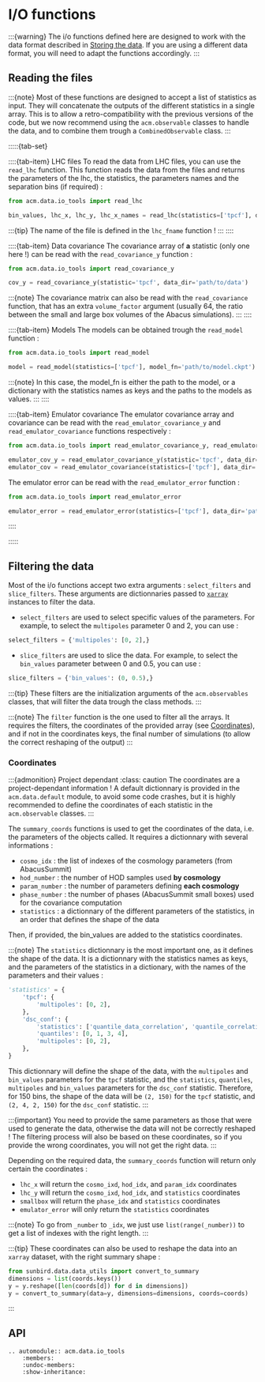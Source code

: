 # I/O functions

:::{warning}
The i/o functions defined here are designed to work with the data format described in [Storing the data](../code/data). If you are using a different data format, you will need to adapt the functions accordingly.
:::

## Reading the files

:::{note}
Most of these functions are designed to accept a list of statistics as input. They will concatenate the outputs of the different statistics in a single array.
This is to allow a retro-compatibility with the previous versions of the code, but we now recommend using the `acm.observable` classes to handle the data, and to combine them trough a `CombinedObservable` class.
:::

:::::{tab-set}

::::{tab-item} LHC files
To read the data from LHC files, you can use the `read_lhc` function. This function reads the data from the files and returns the parameters of the lhc, the statistics, the parameters names and the separation bins (if required) : 
```python
from acm.data.io_tools import read_lhc

bin_values, lhc_x, lhc_y, lhc_x_names = read_lhc(statistics=['tpcf'], data_dir='path/to/data', return_sep=True)
```
:::{tip}
The name of the file is defined in the `lhc_fname` function !
:::
::::

::::{tab-item} Data covariance
The covariance array of **a** statistic (only one here !) can be read with the `read_covariance_y` function : 

```python
from acm.data.io_tools import read_covariance_y

cov_y = read_covariance_y(statistic='tpcf', data_dir='path/to/data')
```

:::{note}
The covariance matrix can also be read with the `read_covariance` function, that has an extra `volume_factor` argument (usually 64, the ratio between the small and large box volumes of the Abacus simulations).
:::
::::

::::{tab-item} Models
The models can be obtained trough the `read_model` function : 

```python
from acm.data.io_tools import read_model

model = read_model(statistics=['tpcf'], model_fn='path/to/model.ckpt')
```

:::{note}
In this case, the model_fn is either the path to the model, or a dictionary with the statistics names as keys and the paths to the models as values.
:::
::::

::::{tab-item} Emulator covariance
The emulator covariance array and covariance can be read with the `read_emulator_covariance_y` and `read_emulator_covariance` functions respectively : 

```python
from acm.data.io_tools import read_emulator_covariance_y, read_emulator_covariance

emulator_cov_y = read_emulator_covariance_y(statistic='tpcf', data_dir='path/to/data')
emulator_cov = read_emulator_covariance(statistics=['tpcf'], data_dir='path/to/data')
```

The emulator error can be read with the `read_emulator_error` function : 

```python
from acm.data.io_tools import read_emulator_error

emulator_error = read_emulator_error(statistics=['tpcf'], data_dir='path/to/data')
```
::::

:::::


## Filtering the data

Most of the i/o functions accept two extra arguments : `select_filters` and `slice_filters`. These arguments are dictionnaries passed to [`xarray`](https://xarray.dev/) instances to filter the data.

- `select_filters` are used to select specific values of the parameters. For example, to select the `multipoles` parameter 0 and 2, you can use : 
```python
select_filters = {'multipoles': [0, 2],}
```
- `slice_filters` are used to slice the data. For example, to select the `bin_values` parameter between 0 and 0.5, you can use : 
```python
slice_filters = {'bin_values': (0, 0.5),}
```

:::{tip}
These filters are the initialization arguments of the `acm.observables` classes, that will filter the data trough the class methods.
:::

:::{note}
The `filter` function is the one used to filter all the arrays. It requires the filters, the coordinates of the provided array (see [Coordinates](#coordinates)), and if not in the coordinates keys, the final number of simulations (to allow the correct reshaping of the output)
:::


### Coordinates

:::{admonition} Project dependant
:class: caution
The coordinates are a project-dependant information ! A default dictionnary is provided in the `acm.data.default` module, to avoid some code crashes, but it is highly recommended to define the coordinates of each statistic in the `acm.observable` classes.
:::

The `summary_coords` functions is used to get the coordinates of the data, i.e. the parameters of the objects called.
It requires a dictionnary with several informations :

- `cosmo_idx` : the list of indexes of the cosmology parameters (from AbacusSummit) 
- `hod_number` : the number of HOD samples used **by cosmology**
- `param_number` : the number of parameters defining **each cosmology**
- `phase_number` : the number of phases (AbacusSummit small boxes) used for the covariance computation
- `statistics` : a dictionnary of the different parameters of the statistics, in an order that defines the shape of the data

Then, if provided, the bin_values are added to the statistics coordinates.

:::{note}
The `statistics` dictionnary is the most important one, as it defines the shape of the data. It is a dictionnary with the statistics names as keys, and the parameters of the statistics in a dictionary, with the names of the parameters and their values : 

```python
'statistics' = {
    'tpcf': {
        'multipoles': [0, 2],
    },
    'dsc_conf': {
        'statistics': ['quantile_data_correlation', 'quantile_correlation'],
        'quantiles': [0, 1, 3, 4],
        'multipoles': [0, 2],
    },
}
```
This dictionnary will define the shape of the data, with the `multipoles` and `bin_values` parameters for the `tpcf` statistic, and the `statistics`, `quantiles`, `multipoles` and `bin_values` parameters for the `dsc_conf` statistic.
Therefore, for 150 bins, the shape of the data will be `(2, 150)` for the `tpcf` statistic, and `(2, 4, 2, 150)` for the `dsc_conf` statistic.
:::

:::{important}
You need to provide the same parameters as those that were used to generate the data, otherwise the data will not be correctly reshaped ! 
The filtering process will also be based on these coordinates, so if you provide the wrong coordinates, you will not get the right data.
:::

Depending on the required data, the `summary_coords` function will return only certain the coordinates : 
- `lhc_x` will return the `cosmo_ixd`, `hod_idx`, and `param_idx` coordinates
- `lhc_y` will return the `cosmo_ixd`, `hod_idx`, and `statistics` coordinates 
- `smallbox` will return the `phase_idx` and `statistics` coordinates
- `emulator_error` will only return the `statistics` coordinates

:::{note}
To go from `_number` to `_idx`, we just use `list(range(_number))` to get a list of indexes with the right length.
:::

:::{tip}
These coordinates can also be used to reshape the data into an `xarray` dataset, with the right summary shape : 

```python
from sunbird.data.data_utils import convert_to_summary
dimensions = list(coords.keys())
y = y.reshape([len(coords[d]) for d in dimensions])
y = convert_to_summary(data=y, dimensions=dimensions, coords=coords)
```	
:::

## API

```{eval-rst}
.. automodule:: acm.data.io_tools
    :members:
    :undoc-members:
    :show-inheritance:
```